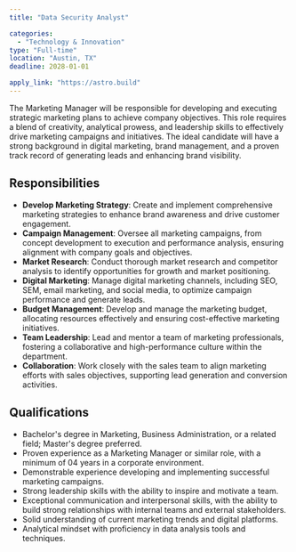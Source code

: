 ```yaml
---
title: "Data Security Analyst"

categories:
  - "Technology & Innovation"
type: "Full-time"
location: "Austin, TX"
deadline: 2028-01-01

apply_link: "https://astro.build"
---
```


The Marketing Manager will be responsible for developing and executing strategic marketing plans to achieve company objectives. This role requires a blend of creativity, analytical prowess, and leadership skills to effectively drive marketing campaigns and initiatives. The ideal candidate will have a strong background in digital marketing, brand management, and a proven track record of generating leads and enhancing brand visibility.

## Responsibilities

- **Develop Marketing Strategy**: Create and implement comprehensive marketing strategies to enhance brand awareness and drive customer engagement.
- **Campaign Management**: Oversee all marketing campaigns, from concept development to execution and performance analysis, ensuring alignment with company goals and objectives.
- **Market Research**: Conduct thorough market research and competitor analysis to identify opportunities for growth and market positioning.
- **Digital Marketing**: Manage digital marketing channels, including SEO, SEM, email marketing, and social media, to optimize campaign performance and generate leads.
- **Budget Management**: Develop and manage the marketing budget, allocating resources effectively and ensuring cost-effective marketing initiatives.
- **Team Leadership**: Lead and mentor a team of marketing professionals, fostering a collaborative and high-performance culture within the department.
- **Collaboration**: Work closely with the sales team to align marketing efforts with sales objectives, supporting lead generation and conversion activities.

## Qualifications

- Bachelor's degree in Marketing, Business Administration, or a related field; Master's degree preferred.
- Proven experience as a Marketing Manager or similar role, with a minimum of 04 years in a corporate environment.
- Demonstrable experience developing and implementing successful marketing campaigns.
- Strong leadership skills with the ability to inspire and motivate a team.
- Exceptional communication and interpersonal skills, with the ability to build strong relationships with internal teams and external stakeholders.
- Solid understanding of current marketing trends and digital platforms.
- Analytical mindset with proficiency in data analysis tools and techniques.
